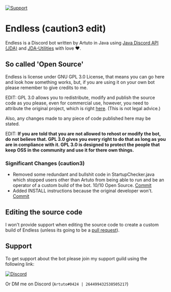 [![Support](https://img.shields.io/discord/312776731704426496.svg)](https://discord.gg/CXKfYW3)

# Endless (caution3 edit)

Endless is a Discord bot written by Artuto in Java using [Java Discord API (JDA)](https://github.com/DV8FromTheWorld/JDA) and [JDA-Utilities](https://github.com/JDA-Applications/JDA-Utilities) with love ❤.

## So called 'Open Source'

Endless is license under GNU GPL 3.0 License, that means you can go here and look how something works, but, if you are using it on your own bot please remember to give credits to me.

EDIT: GPL 3.0 allows you to redistribute, modify and publish the source code as you please, even for commercial use, however, you need to attribute the original project, which is right [here](https://github.com/EndlessBot/Endless). (This is not legal advice.)

Also, any changes made to any piece of code published here may be stated.

EDIT: **If you are told that you are not allowed to rehost or modify the bot, do not believe that. GPL 3.0 gives you every right to do that as long as you are in compliance with it. GPL 3.0 is designed to protect the people that keep OSS in the community and use it for there own things.**

### Significant Changes (caution3)
- Removed some redundant and bullshit code in StartupChecker.java which stopped users other than Artuto from being able to run and be an operator of a custom build of the bot. 10/10 Open Source. [Commit](https://github.com/caution3/Endless/commit/0897b6ddf3d7da8d21c4ad2500daad40b1aa1806)
- Added INSTALL instructions because the original developer won't. [Commit](https://github.com/caution3/Endless/commit/8b3c8cb2df01c6d9090e537f095722d855489235)


## Editing the source code

I won't provide support when editing the source code to create a custom build of Endless (unless its going to be a [pull request](https://github.com/EndlessBot/Endless/pulls)).

## Support

To get support about the bot please join my support guild using the following link:

[![Discord](https://canary.discordapp.com/api/guilds/312776731704426496/widget.png?style=banner2)](https://discord.gg/CXKfYW3)

Or DM me on Discord (```Artuto#0424 | 264499432538505217```)
